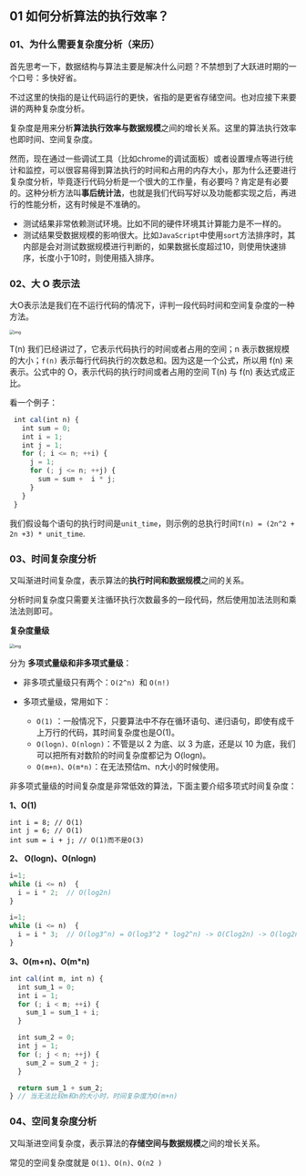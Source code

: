 ## 01 如何分析算法的执行效率？

### 01、为什么需要复杂度分析（来历）

首先思考一下，数据结构与算法主要是解决什么问题？不禁想到了大跃进时期的一个口号：多快好省。

不过这里的快指的是让代码运行的更快，省指的是更省存储空间。也对应接下来要讲的两种复杂度分析。



复杂度是用来分析**算法执行效率与数据规模**之间的增长关系。这里的算法执行效率也即时间、空间复杂度。



然而，现在通过一些调试工具（比如chrome的调试面板）或者设置埋点等进行统计和监控，可以很容易得到算法执行的时间和占用的内存大小，那为什么还要进行复杂度分析，毕竟逐行代码分析是一个很大的工作量，有必要吗？肯定是有必要的。这种分析方法叫**事后统计法**，也就是我们代码写好以及功能都实现之后，再进行的性能分析，这有时候是不准确的。

+ 测试结果非常依赖测试环境。比如不同的硬件环境其计算能力是不一样的。
+ 测试结果受数据规模的影响很大。比如`JavaScript`中使用`sort`方法排序时，其内部是会对测试数据规模进行判断的，如果数据长度超过10，则使用快速排序，长度小于10时，则使用插入排序。



### 02、大 O 表示法

大O表示法是我们在不运行代码的情况下，评判一段代码时间和空间复杂度的一种方法。

<img src="https://static001.geekbang.org/resource/image/22/ef/22900968aa2b190072c985a08b0e92ef.png" alt="img" style="zoom: 50%;" />

T(n) 我们已经讲过了，它表示代码执行的时间或者占用的空间；n 表示数据规模的大小；`f(n)` 表示每行代码执行的次数总和。因为这是一个公式，所以用 f(n) 来表示。公式中的 O，表示代码的执行时间或者占用的空间 T(n) 与 f(n) 表达式成正比。



看一个例子：

```js
 int cal(int n) {
   int sum = 0;
   int i = 1;
   int j = 1;
   for (; i <= n; ++i) {
     j = 1;
     for (; j <= n; ++j) {
       sum = sum +  i * j;
     }
   }
 }
```

我们假设每个语句的执行时间是`unit_time`，则示例的总执行时间`T(n) = (2n^2 + 2n +3) * unit_time`.



### 03、时间复杂度分析

又叫渐进时间复杂度，表示算法的**执行时间和数据规模**之间的关系。

分析时间复杂度只需要关注循环执行次数最多的一段代码，然后使用加法法则和乘法法则即可。



**复杂度量级**

<img src="https://static001.geekbang.org/resource/image/37/0a/3723793cc5c810e9d5b06bc95325bf0a.jpg" alt="img" style="zoom:50%;" />



分为 **多项式量级和非多项式量级**：

+ 非多项式量级只有两个：`O(2^n) `和 `O(n!)`

+ 多项式量级，常用如下：
  + `O(1)` ：一般情况下，只要算法中不存在循环语句、递归语句，即使有成千上万行的代码，其时间复杂度也是Ο(1)。
  + `O(logn)、O(nlogn)`：不管是以 2 为底、以 3 为底，还是以 10 为底，我们可以把所有对数阶的时间复杂度都记为 O(logn)。
  + `O(m+n)、O(m*n)`：在无法预估m、n大小的时候使用。



非多项式量级的时间复杂度是非常低效的算法，下面主要介绍多项式时间复杂度：

**1、O(1)**

```JS
int i = 8; // O(1)
int j = 6; // O(1)
int sum = i + j; // O(1)而不是O(3)
```

**2、 O(logn)、O(nlogn)**

```js
i=1;
while (i <= n)  {
  i = i * 2;  // O(log2n)
}
```

```js
i=1;
while (i <= n)  {
  i = i * 3;  // O(log3^n) = O(log3^2 * log2^n) -> O(Clog2n) -> O(log2n)
}
```

**3、O(m+n)、O(m*n)**

```js
int cal(int m, int n) {
  int sum_1 = 0;
  int i = 1;
  for (; i < m; ++i) {
    sum_1 = sum_1 + i;
  }

  int sum_2 = 0;
  int j = 1;
  for (; j < n; ++j) {
    sum_2 = sum_2 + j;
  }

  return sum_1 + sum_2;
} // 当无法比较m和n的大小时，时间复杂度为O(m+n)
```



### 04、空间复杂度分析

又叫渐进空间复杂度，表示算法的**存储空间与数据规模**之间的增长关系。

常见的空间复杂度就是 `O(1)、O(n)、O(n2 )`



